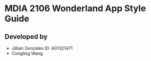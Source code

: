 # MDIA 2106 Wonderland App Style Guide
## Developed by
- Jillian Gonzales ID: A01321471
- Congling Wang 